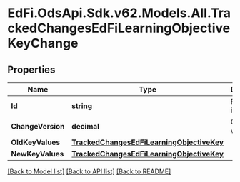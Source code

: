 # EdFi.OdsApi.Sdk.v62.Models.All.TrackedChangesEdFiLearningObjectiveKeyChange

## Properties

Name | Type | Description | Notes
------------ | ------------- | ------------- | -------------
**Id** | **string** | Resource identifier | [optional] 
**ChangeVersion** | **decimal** | Change version | [optional] 
**OldKeyValues** | [**TrackedChangesEdFiLearningObjectiveKey**](TrackedChangesEdFiLearningObjectiveKey.md) |  | [optional] 
**NewKeyValues** | [**TrackedChangesEdFiLearningObjectiveKey**](TrackedChangesEdFiLearningObjectiveKey.md) |  | [optional] 

[[Back to Model list]](../../README.md#documentation-for-models) [[Back to API list]](../../README.md#documentation-for-api-endpoints) [[Back to README]](../../README.md)

